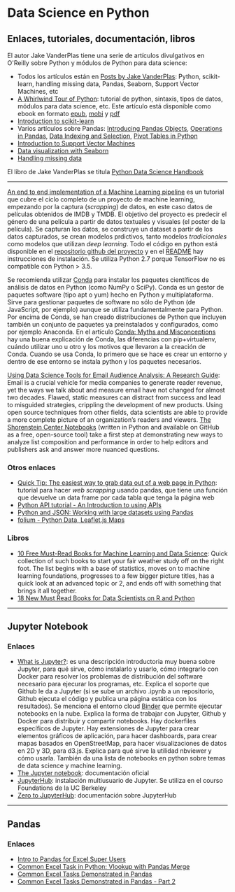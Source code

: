 # Data Science en Python

## Enlaces, tutoriales, documentación, libros

El autor Jake VanderPlas tiene una serie de artículos divulgativos en O'Reilly sobre Python y módulos de Python para data science:

* Todos los artículos están en [Posts by Jake VanderPlas](https://www.oreilly.com/people/89c9c-jake-vanderplas): Python, scikit-learn, handling missing data, Pandas, Seaborn, Support Vector Machines, etc
* [A Whirlwind Tour of Python](https://www.oreilly.com/learning/a-whirlwind-tour-of-python): tutorial de python, sintaxis, tipos de datos, módulos para data science, etc. Este artículo está disponible como ebook en formato [epub](http://www.oreilly.com/programming/free/files/a-whirlwind-tour-of-python.epub), [mobi](http://www.oreilly.com/programming/free/files/a-whirlwind-tour-of-python.mobi) y [pdf](http://www.oreilly.com/programming/free/files/a-whirlwind-tour-of-python.pdf)
* [Introduction to scikit-learn](https://www.oreilly.com/ideas/intro-to-scikit-learn)
* Varios artículos sobre Pandas: [Introducing Pandas Objects](https://www.oreilly.com/learning/introducing-pandas-objects), [Operations in Pandas](https://www.oreilly.com/learning/operations-in-pandas), [Data Indexing and Selection](https://www.oreilly.com/learning/data-indexing-and-selection), [Pivot Tables in Python](https://www.oreilly.com/learning/pivot-tables)
* [Introduction to Support Vector Machines](https://www.oreilly.com/learning/intro-to-svm)
* [Data visualization with Seaborn](https://www.oreilly.com/learning/data-visualization-with-seaborn)
* [Handling missing data](https://www.oreilly.com/learning/handling-missing-data)

El libro de Jake VanderPlas se titula [Python Data Science Handbook](http://shop.oreilly.com/product/0636920034919.do)

---

[An end to end implementation of a Machine Learning pipeline](https://spandan-madan.github.io/DeepLearningProject/) es un tutorial que cubre el ciclo completo de un proyecto de machine learning, empezando por la captura (_scrapping_) de datos, en este caso datos de películas obtenidos de IMDB y TMDB. El objetivo del proyecto es predecir el género de una película a partir de datos textuales y visuales (el poster de la película). Se capturan los datos, se construye un dataset a partir de los datos capturados, se crean modelos prdictivos, tanto modelos _tradicionales_ como modelos que utilizan _deep learning_. Todo el código en python está disponible en el [repositorio github del proyecto](https://github.com/Spandan-Madan/DeepLearningProject) y en el [README](https://github.com/Spandan-Madan/DeepLearningProject/blob/master/README.md) hay instrucciones de instalación. Se utiliza Python 2.7 porque TensorFlow no es compatible con Python > 3.5.

Se recomienda utilizar [Conda](https://conda.io/docs/) para instalar los paquetes científicos de análisis de datos en Python (como NumPy o SciPy). Conda es un gestor de paquetes software (tipo apt o yum) hecho en Python y multiplataforma. Sirve para gestionar paquetes de software no sólo de Python (de JavaScript, por ejemplo) aunque se utiliza fundamentalmente para Python. Por encima de Conda, se han creado distribuciones de Python que incluyen también un conjunto de paquetes ya preinstalados y configurados, como por ejemplo Anaconda. En el artículo [Conda: Myths and Misconceptions](https://jakevdp.github.io/blog/2016/08/25/conda-myths-and-misconceptions/) hay una buena explicación de Conda, las diferencias con pip+virtualenv, cuándo utilizar uno u otro y los motivos que llevaron a la creación de Conda. Cuando se usa Conda, lo primero que se hace es crear un entorno y dentro de ese entorno se instala python y los paquetes necesarios.

[Using Data Science Tools for Email Audience Analysis: A Research Guide](https://shorensteincenter.org/email-analysis-research-guide/): Email is a crucial vehicle for media companies to generate reader revenue, yet the ways we talk about and measure email have not changed for almost two decades. Flawed, static measures can distract from success and lead to misguided strategies, crippling the development of new products. Using open source techniques from other fields, data scientists are able to provide a more complete picture of an organization’s readers and viewers. [The Shorenstein Center Notebooks](https://github.com/ShorensteinCenter) (written in Python and available on GitHub as a free, open-source tool) take a first step at demonstrating new ways to analyze list composition and performance in order to help editors and publishers ask and answer more nuanced questions.

### Otros enlaces

* [Quick Tip: The easiest way to grab data out of a web page in Python](https://medium.com/@ageitgey/quick-tip-the-easiest-way-to-grab-data-out-of-a-web-page-in-python-7153cecfca58): tutorial para hacer _web scrapping_ usando pandas, que tiene una función que devuelve un data frame por cada tabla que tenga la página web
* [Python API tutorial - An Introduction to using APIs](https://www.dataquest.io/blog/python-api-tutorial/)
* [Python and JSON: Working with large datasets using Pandas](https://www.dataquest.io/blog/python-json-tutorial/)
* [folium - Python Data, Leaflet.js Maps](https://github.com/python-visualization/folium)

### Libros

* [10 Free Must-Read Books for Machine Learning and Data Science](https://www.kdnuggets.com/2017/04/10-free-must-read-books-machine-learning-data-science.html): Quick collection of such books to start your fair weather study off on the right foot. The list begins with a base of statistics, moves on to machine learning foundations, progresses to a few bigger picture titles, has a quick look at an advanced topic or 2, and ends off with something that brings it all together.
* [18 New Must Read Books for Data Scientists on R and Python](https://www.analyticsvidhya.com/blog/2016/10/18-new-must-read-books-for-data-scientists-on-r-and-python/)

---

## Jupyter Notebook

### Enlaces

* [What is Jupyter?](https://www.oreilly.com/ideas/what-is-jupyter): es una descripción introductoria muy buena sobre Jupyter, para qué sirve, cómo instalarlo y usarlo, cómo integrarlo con Docker para resolver los problemas de distribución del software necesario para ejecurar los programas, etc. Explica el soporte que Github le da a Jupyter (si se sube un archivo .ipynb a un repositorio, Github ejecuta el código y publica una página estática con los resultados). Se menciona el entorno cloud [Binder](http://mybinder.org/) que permite ejecutar notebooks en la nube. Explica la forma de trabajar con Jupyter, Github y Docker para distribuir y compartir notebooks. Hay dockerfiles específicos de Jupyter. Hay extensiones de Jupyter para crear elementos gráficos de aplicación, para hacer dashboards, para crear mapas basados en OpenStreetMap, para hacer visualizaciones de datos en 2D y 3D, para d3.js. Explica para qué sirve la utilidad nbviewer y cómo usarla. También da una lista de notebooks en python sobre temas de data science y machine learning.
* [The Jupyter notebook](https://jupyter-notebook.readthedocs.io/): documentación oficial
* [JupyterHub](https://github.com/jupyterhub/jupyterhub): instalación multiusuario de Jupyter. Se utiliza en el courso Foundations de la UC Berkeley
* [Zero to JupyterHub](https://zero-to-jupyterhub.readthedocs.io/): documentación sobre JupyterHub

---

## Pandas

### Enlaces

* [Intro to Pandas for Excel Super Users](https://towardsdatascience.com/intro-to-pandas-for-excel-super-users-dac1b38f12b0)
* [Common Excel Task in Python: Vlookup with Pandas Merge](https://medium.com/importexcel/common-excel-task-in-python-vlookup-with-pandas-merge-c99d4e108988)
* [Common Excel Tasks Demonstrated in Pandas](http://pbpython.com/excel-pandas-comp.html)
* [Common Excel Tasks Demonstrated in Pandas - Part 2](http://pbpython.com/excel-pandas-comp-2.html)
